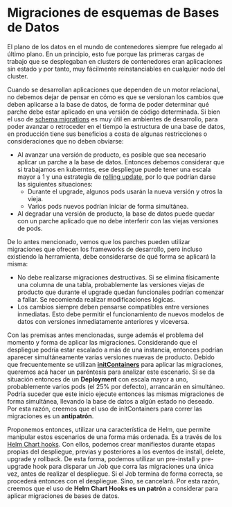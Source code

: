# Migraciones de esquemas de Bases de Datos

El plano de los datos en el mundo de contenedores siempre fue relegado al último
plano. En un principio, esto fue porque las primeras cargas de trabajo que se
desplegaban en clusters de contenedores eran aplicaciones sin estado y por
tanto, muy fácilmente reinstanciables en cualquier nodo del cluster.

Cuando se desarrollan aplicaciones que dependen de un motor relacional, no
debemos dejar de pensar en cómo es que se versionan los cambios que deben
aplicarse a la base de datos, de forma de poder determinar qué parche debe estar
aplicado en una versión de código determinada. Si bien el uso de [schema
migrations](https://en.wikipedia.org/wiki/Schema_migration) es muy útil en
ambientes de desarrollo, para poder avanzar o retroceder en el tiempo la
estructura de una base de datos, en producción tiene sus beneficios a costa de
algunas restricciones o consideraciones que no deben obviarse:

* Al avanzar una versión de producto, es posible que sea necesario aplicar un
  parche a la base de datos. Entonces debemos considerar que si trabajamos en
  kuberntes, ese despliegue puede tener una escala mayor a 1 y una estrategia de
  [rolling update](https://kubernetes.io/docs/concepts/workloads/controllers/deployment/#strategy),
  por lo que podrían darse las siguientes situaciones:
  * Durante el upgrade, algunos pods usarán la nueva versión y otros la vieja.
  * Varios pods nuevos podrían iniciar de forma simultánea.
* Al degradar una versión de producto, la base de datos puede quedar con un
  parche aplicado que no debe interferir con las viejas versiones de pods.

De lo antes mencionado, vemos que los parches pueden utilizar migraciones que
ofrecen los frameworks de desarrollo, pero incluso existiendo la herramienta,
debe considerarse de qué forma se aplicará la misma:

* No debe realizarse migraciones destructivas. Si se elimina físicamente una
  columna de una tabla, probablemente las versiones viejas de producto que
  durante el upgrade quedan funcionales podrían comenzar a fallar. Se recomienda
  realizar modificaciones lógicas.
* Los cambios siempre deben pensarse compatibles entre versiones inmediatas.
  Esto debe permitir el funcionamiento de nuevos modelos de datos con versiones
  inmediatamente anteriores y viceversa.

Con las premisas antes mencionadas, surge además el problema del momento y forma
de aplicar las migraciones. Considerando que el despliegue podría estar
escalado a más de una instancia, entonces podrían aparecer simultáneamente varias
versiones nuevas de producto. Debido que frecuentemente se utilizan
[**initContainers**](https://kubernetes.io/docs/concepts/workloads/pods/init-containers/)
para aplicar las migraciones, queremos acá hacer un paréntesis para analizar
este escenario. Si se da situación entonces de un **Deployment** con escala
mayor a uno, probablemente varios pods (el 25% por defecto), arrancarán en
simultáneo. Podría suceder que este inicio ejecute entonces las mismas
migraciones de forma simultánea, llevando la base de datos a algún estado no
deseado. Por esta razón, creemos que el uso de initContainers para correr las
migraciones es un **antipatrón**.

Proponemos entonces, utilizar una característica de Helm, que permite manipular
estos escenarios de una forma más ordenada. Es a través de los [Helm Chart hooks](https://helm.sh/docs/topics/charts_hooks/).
Con ellos, podemos crear manifiestos durante etapas propias del despliegue,
previas y posteriores a los eventos de install, delete, upgrade y rollback. De
esta forma, podemos utilizar un pre-install y pre-upgrade hook para disparar un
Job que corra las migraciones una única vez, antes de realizar el despliegue. Si
el Job termina de forma correcta, se procederá entonces con el despliegue. Sino,
se cancelará. Por esta razón, creemos que el uso de **Helm Chart Hooks es un
patrón** a considerar para aplicar migraciones de bases de datos.
